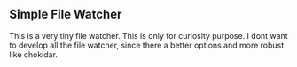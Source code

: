 ## Simple File Watcher

This is a very tiny file watcher. This is only for curiosity purpose. I dont want to develop all the file watcher, since there a better options and more robust like chokidar.
